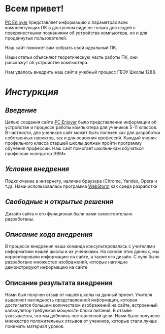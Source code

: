 # Всем привет!

<a href="https://turbopypip.github.io/pc-enjoyer2.0/">PC Enjoyer</a> представляет информацию о параметрах всех комплектующих ПК в доступном виде не только для людей с поверхностными познаниями об устройстве компьютера, но и для продвинутых пользователей.

Наш сайт поможет вам собрать свой идеальный ПК.

Наши статьи объясняют теоретическую часть работы ПК, они расскажут об устройстве компьютера.

Нам удалось внедрить наш сайт в учебный процесс ГБОУ Школы 1288.

# **_Инстуркция_**

## **_Введение_**
Целью создания сайта <a href="https://turbopypip.github.io/pc-enjoyer2.0/">PC Enjoyer</a> было представление информации об устройстве и процессе работы компьютера для учеников 5-11 классов. В частности, для учеников сайт может быть полезен как для разработки собственных проектов, так и для освоения профессий. Каждый ученик профильного класса старшей школы должен пройти программу обучения профессии. Наш сайт помогает школьникам обучаться профессии «оператор ЭВМ».

## **_Условия внедрения_**
Подключение в интернету, наличие браузера (Chrome, Yandex, Opera и т.д). Нами использовалась программа <a href="https://www.jetbrains.com/ru-ru/webstorm/">WebStorm<a/> как среда разработки

## **_Свободные и открытые решения_**
Дизайн сайта и его функционал были нами самостоятельно разработаны.

## **_Описание хода внедрения_**
В процессе внедрения наша команда консультировалась с учителями информатики нашей школы и их учениками. На основе этих данных, мы корректировали информацию на сайте, а также его дизайн. С нуля было разработано множество изображений, которые наглядно демонстрируют информацию на сайте.

## Описание результата внедрения
Нами был получен отзыв от нашей школы на данный проект. Учителя выделяют наглядность представленной информации, которая достигается большим количеством изображений на сайте, встроенный калькулятор требуемой мощности блока питания. В отзыве указывается, что мы добились поставленной цели. Нами было получено множество положительных отзывов от учеников, которые стали лучше понимать материал уроков.
